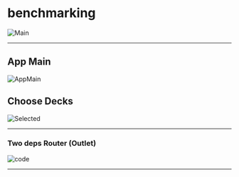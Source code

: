 # benchmarking

![Main](https://user-images.githubusercontent.com/85790271/148683222-21e7ce82-c9f7-4f5b-a8a3-a6b5ded143c6.png)

---

## App Main

![AppMain](https://user-images.githubusercontent.com/85790271/148683247-d885f466-c499-425e-a1ea-d722f55d8d84.png)

## Choose Decks

![Selected](https://user-images.githubusercontent.com/85790271/148683252-c2701fea-ece4-42e2-8eef-36b417d6df12.png)

---

### Two deps Router (Outlet)

![code](https://user-images.githubusercontent.com/85790271/148683368-24b8a58e-c455-42a9-8c6c-2b7b925b762e.png)

---
